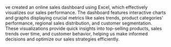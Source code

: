 ve created an online sales dashboard using Excel, which effectively visualizes our sales performance. The dashboard features interactive charts and graphs displaying crucial metrics like sales trends, product categories' performance, regional sales distribution, and customer segmentation. These visualizations provide quick insights into top-selling products, sales trends over time, and customer behavior, helping us make informed decisions and optimize our sales strategies efficiently.
